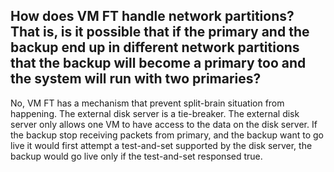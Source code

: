 ## How does VM FT handle network partitions? That is, is it possible that if the primary and the backup end up in different network partitions that the backup will become a primary too and the system will run with two primaries?

No, VM FT has a mechanism that prevent split-brain situation from happening. The external disk server is a tie-breaker. The external disk server only allows one VM to have access to the data on the disk server. If the backup stop receiving packets from primary, and the backup want to go live it would first attempt a test-and-set supported by the disk server, the backup would go live only if the test-and-set responsed true.